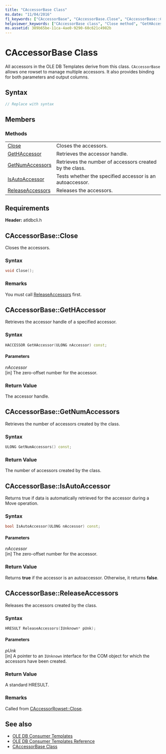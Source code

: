 ```yaml
---
title: "CAccessorBase Class"
ms.date: "11/04/2016"
f1_keywords: ["CAccessorBase", "CAccessorBase.Close", "CAccessorBase::Close", "GetHAccessor", "CAccessorBase::GetHAccessor", "CAccessorBase.GetHAccessor", "CAccessorBase::GetNumAccessors", "GetNumAccessors", "CAccessorBase.GetNumAccessors", "IsAutoAccessor", "CAccessorBase.IsAutoAccessor", "CAccessorBase::IsAutoAccessor", "CAccessorBase::ReleaseAccessors", "CAccessorBase.ReleaseAccessors", "ReleaseAccessors"]
helpviewer_keywords: ["CAccessorBase class", "Close method", "GetHAccessor method", "GetNumAccessors method", "IsAutoAccessor method", "ReleaseAccessors method"]
ms.assetid: 389b65be-11ca-4ae0-9290-60c621c4982b
---
```

# CAccessorBase Class

All accessors in the OLE DB Templates derive from this class. `CAccessorBase` allows one rowset to manage multiple accessors. It also provides binding for both parameters and output columns.

## Syntax

```cpp
// Replace with syntax
```

## Members

### Methods

|||
|-|-|
|[Close](#close)|Closes the accessors.|
|[GetHAccessor](#geth)|Retrieves the accessor handle.|
|[GetNumAccessors](#getnum)|Retrieves the number of accessors created by the class.|
|[IsAutoAccessor](#isauto)|Tests whether the specified accessor is an autoaccessor.|
|[ReleaseAccessors](#release)|Releases the accessors.|

## Requirements

**Header:** atldbcli.h

## <a name="close"></a> CAccessorBase::Close

Closes the accessors.

### Syntax

```cpp
void Close();
```

### Remarks

You must call [ReleaseAccessors](../../data/oledb/caccessorbase-releaseaccessors.md) first.

## <a name="geth"></a> CAccessorBase::GetHAccessor

Retrieves the accessor handle of a specified accessor.

### Syntax

```cpp
HACCESSOR GetHAccessor(ULONG nAccessor) const;
```

#### Parameters

*nAccessor*<br/>
[in] The zero-offset number for the accessor.

### Return Value

The accessor handle.

## <a name="getnum"></a> CAccessorBase::GetNumAccessors

Retrieves the number of accessors created by the class.

### Syntax

```cpp
ULONG GetNumAccessors() const;
```

### Return Value

The number of accessors created by the class.

## <a name="isauto"></a> CAccessorBase::IsAutoAccessor

Returns true if data is automatically retrieved for the accessor during a Move operation.

### Syntax

```cpp
bool IsAutoAccessor(ULONG nAccessor) const;
```

#### Parameters

*nAccessor*<br/>
[in] The zero-offset number for the accessor.

### Return Value

Returns **true** if the accessor is an autoaccessor. Otherwise, it returns **false**.

## <a name="release"></a> CAccessorBase::ReleaseAccessors

Releases the accessors created by the class.

### Syntax

```cpp
HRESULT ReleaseAccessors(IUnknown* pUnk);
```

#### Parameters

*pUnk*<br/>
[in] A pointer to an `IUnknown` interface for the COM object for which the accessors have been created.

### Return Value

A standard HRESULT.

### Remarks

Called from [CAccessorRowset::Close](../../data/oledb/caccessorrowset-close.md).

## See also

- [OLE DB Consumer Templates](../../data/oledb/ole-db-consumer-templates-cpp.md)
- [OLE DB Consumer Templates Reference](../../data/oledb/ole-db-consumer-templates-reference.md)
- [CAccessorBase Class](../../data/oledb/caccessorbase-class.md)

